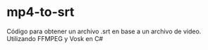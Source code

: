 # mp4-to-srt
Código para obtener un archivo .srt en base a un archivo de video. Utilizando FFMPEG y Vosk en C#

